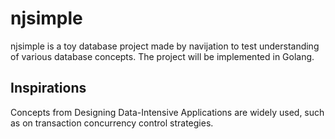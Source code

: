 # njsimple

njsimple is a toy database project made by navijation to test understanding of various database concepts. The project
will be implemented in Golang.

## Inspirations

Concepts from Designing Data-Intensive Applications are widely used, such as on transaction concurrency
control strategies.
